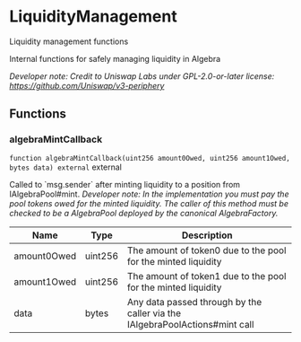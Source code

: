 

# LiquidityManagement


Liquidity management functions

Internal functions for safely managing liquidity in Algebra

*Developer note: Credit to Uniswap Labs under GPL-2.0-or-later license:
https://github.com/Uniswap/v3-periphery*




## Functions
### algebraMintCallback


`function algebraMintCallback(uint256 amount0Owed, uint256 amount1Owed, bytes data) external`  external

Called to &#x60;msg.sender&#x60; after minting liquidity to a position from IAlgebraPool#mint.
*Developer note: In the implementation you must pay the pool tokens owed for the minted liquidity.
The caller of this method must be checked to be a AlgebraPool deployed by the canonical AlgebraFactory.*



| Name | Type | Description |
| ---- | ---- | ----------- |
| amount0Owed | uint256 | The amount of token0 due to the pool for the minted liquidity |
| amount1Owed | uint256 | The amount of token1 due to the pool for the minted liquidity |
| data | bytes | Any data passed through by the caller via the IAlgebraPoolActions#mint call |





